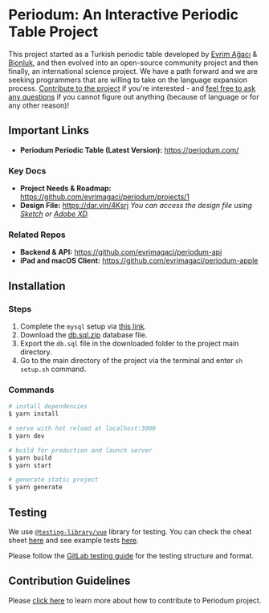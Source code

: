 # Periodum: An Interactive Periodic Table Project
This project started as a Turkish periodic table developed by [Evrim Ağacı](https://evrimagaci.org/) & [Bionluk](https://bionluk.com/), and then evolved into an open-source community project and then finally, an international science project. We have a path forward and we are seeking programmers that are willing to take on the language expansion process. [Contribute to the project](https://github.com/evrimagaci/periodum/blob/main/CONTRIBUTING.md) if you're interested - and [feel free to ask any questions](https://github.com/evrimagaci/periodum/discussions) if you cannot figure out anything (because of language or for any other reason)!

## Important Links
- **Periodum Periodic Table (Latest Version):** https://periodum.com/

### Key Docs
- **Project Needs & Roadmap:** https://github.com/evrimagaci/periodum/projects/1
- **Design File:** https://dar.vin/4Ksrj _You can access the design file using [Sketch](https://www.sketch.com/) or [Adobe XD](https://www.adobe.com/products/xd.html)._

### Related Repos
- **Backend & API:** https://github.com/evrimagaci/periodum-api
- **iPad and macOS Client:** https://github.com/evrimagaci/periodum-apple

## Installation

### Steps

1. Complete the `mysql` setup via [this link](https://dev.mysql.com/doc/refman/8.0/en/installing.html).
2. Download the [db.sql.zip](https://evrimagaci.org/public/periodum/db.sql.zip) database file.
3. Export the `db.sql` file in the downloaded folder to the project main directory.
4. Go to the main directory of the project via the terminal and enter `sh setup.sh` command.

### Commands
```bash
# install dependencies
$ yarn install

# serve with hot reload at localhost:3000
$ yarn dev

# build for production and launch server
$ yarn build
$ yarn start

# generate static project
$ yarn generate
```

## Testing
We use [`@testing-library/vue`](https://testing-library.com/docs/vue-testing-library) library for testing. You can check the cheat sheet [here](https://testing-library.com/docs/vue-testing-library/cheatsheet) and see example tests [here](https://testing-library.com/docs/vue-testing-library/examples). 

Please follow the [GitLab testing guide](https://docs.gitlab.com/ee/development/testing_guide/frontend_testing.html) for the testing structure and format.

## Contribution Guidelines
Please [click here](https://github.com/evrimagaci/periodum/blob/main/CONTRIBUTING.md) to learn more about how to contribute to Periodum project. 
